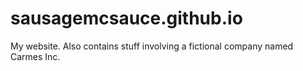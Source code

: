 # sausagemcsauce.github.io

My website. Also contains stuff involving a fictional company named Carmes Inc.